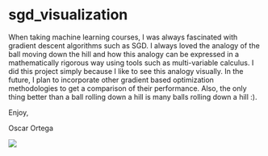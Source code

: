 # sgd_visualization

When taking machine learning courses, I was always fascinated with gradient descent algorithms such as SGD.
I always loved the analogy of the ball moving down the hill and how this analogy can be expressed in a mathematically rigorous way using tools such as multi-variable calculus. 
I did this project simply because I like to see this analogy visually. In the future, I plan to incorporate other gradient based optimization methodologies to get a comparison of their performance. 
Also, the only thing better than a ball rolling down a hill is many balls rolling down a hill :).

Enjoy,


Oscar Ortega

![](https://github.com/oortega20/sgd_visualization/blob/master/sgd.gif)

